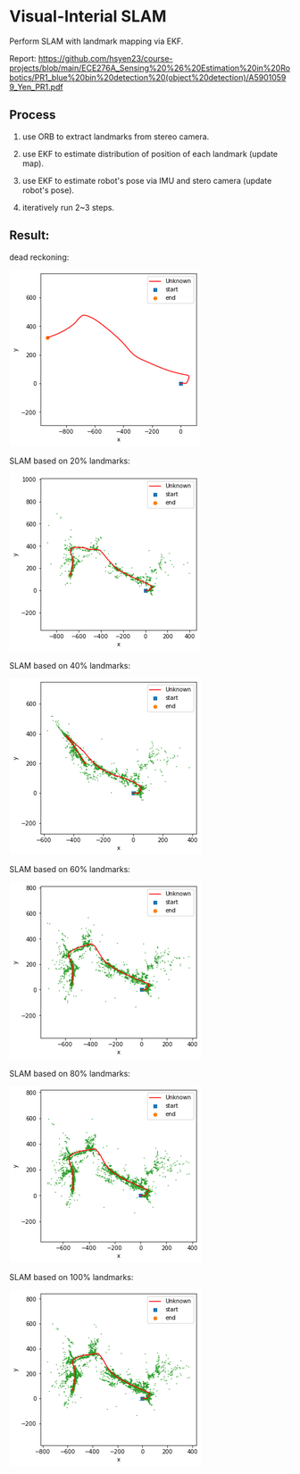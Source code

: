# Visual-Interial SLAM
Perform SLAM with landmark mapping via EKF.

Report: https://github.com/hsyen23/course-projects/blob/main/ECE276A_Sensing%20%26%20Estimation%20in%20Robotics/PR1_blue%20bin%20detection%20(object%20detection)/A59010599_Yen_PR1.pdf

## Process
1. use ORB to extract landmarks from stereo camera.

2. use EKF to estimate distribution of position of each landmark (update map).

3. use EKF to estimate robot's pose via IMU and stero camera (update robot's pose).

4. iteratively run 2~3 steps.

## Result:

dead reckoning:

![Alt text](pic/dead_reckoning.png "dead reckoning")

SLAM based on 20% landmarks:

![Alt text](pic/pct_0.2.png  "pct_0.2")

SLAM based on 40% landmarks:

![Alt text](pic/pct_0.4.png  "pct_0.4")

SLAM based on 60% landmarks:

![Alt text](pic/pct_0.6.png  "pct_0.6")

SLAM based on 80% landmarks:

![Alt text](pic/pct_0.8.png  "pct_0.8")

SLAM based on 100% landmarks:

![Alt text](pic/pct_1.png  "pct_1")
